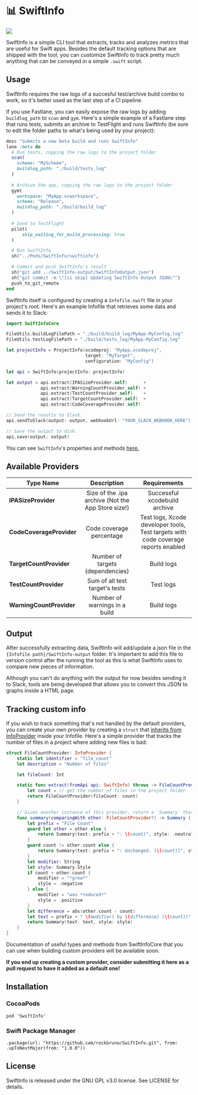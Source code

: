 # 📊 SwiftInfo

<img src="https://i.imgur.com/Y6z0xij.png">

SwiftInfo is a simple CLI tool that extracts, tracks and analyzes metrics that are useful for Swift apps. Besides the default tracking options that are shipped with the tool, you can customize SwiftInfo to track pretty much anything that can be conveyed in a simple `.swift` script.

## Usage

SwiftInfo requires the raw logs of a succesful test/archive build combo to work, so it's better used as the last step of a CI pipeline. 

If you use Fastlane, you can easily expose the raw logs by adding `buildlog_path` to `scan` and `gym`. Here's a simple example of a Fastlane step that runs tests, submits an archive to TestFlight and runs SwiftInfo (be sure to edit the folder paths to what's being used by your project):

```ruby
desc "Submits a new beta build and runs SwiftInfo"
lane :beta do
  # Run tests, copying the raw logs to the project folder 
  scan(
    scheme: "MyScheme",
    buildlog_path: "./build/tests_log"
  )
    
  # Archive the app, copying the raw logs to the project folder 
  gym(
    workspace: "MyApp.xcworkspace",
    scheme: "Release",
    buildlog_path: "./build/build_log"
  )
 
  # Send to TestFlight
  pilot(
      skip_waiting_for_build_processing: true
  )

  # Run SwiftInfo
  sh("../Pods/SwiftInfo/swiftinfo")

  # Commit and push SwiftInfo's result
  sh("git add ../SwiftInfo-output/SwiftInfoOutput.json")
  sh("git commit -m \"[ci skip] Updating SwiftInfo Output JSON\"")
  push_to_git_remote
end
```

SwiftInfo itself is configured by creating a `Infofile.swift` file in your project's root. Here's an example Infofile that retrieves some data and sends it to Slack:

```swift
import SwiftInfoCore

FileUtils.buildLogFilePath = "./build/build_log/MyApp-MyConfig.log"
FileUtils.testLogFilePath = "./build/tests_log/MyApp-MyConfig.log"

let projectInfo = ProjectInfo(xcodeproj: "MyApp.xcodeproj",
                              target: "MyTarget",
                              configuration: "MyConfig")

let api = SwiftInfo(projectInfo: projectInfo)

let output = api.extract(IPASizeProvider.self)      +
             api.extract(WarningCountProvider.self) +
             api.extract(TestCountProvider.self)    +
             api.extract(TargetCountProvider.self)  +
             api.extract(CodeCoverageProvider.self)

// Send the results to Slack.
api.sendToSlack(output: output, webhookUrl: "YOUR_SLACK_WEBHOOK_HERE")

// Save the output to disk.
api.save(output: output)
```

You can see `SwiftInfo`'s properties and methods [here.](Sources/SwiftInfoCore/SwiftInfo.swift)

## Available Providers

| **Type Name** | **Description** | **Requirements** |
|---|:---:|:---:|
| **IPASizeProvider**        | Size of the .ipa archive (Not the App Store size!) | Successful xcodebuild archive |
| **CodeCoverageProvider**        | Code coverage percentage | Test logs, Xcode developer tools, Test targets with code coverage reports enabled |
| **TargetCountProvider**        | Number of targets (dependencies) | Build logs |
| **TestCountProvider**        | Sum of all test target's tests | Test logs |
| **WarningCountProvider**        | Number of warnings in a build | Build logs |

## Output

After successfully extracting data, SwiftInfo will add/update a json file in the `{Infofile path}/SwiftInfo-output` folder. It's important to add this file to version control after the running the tool as this is what SwiftInfo uses to compare new pieces of information.

Although you can't do anything with the output for now besides sending it to Slack, tools are being developed that allows you to convert this JSON to graphs inside a HTML page.

## Tracking custom info

If you wish to track something that's not handled by the default providers, you can create your own provider by creating a `struct` that [inherits from InfoProvider](Sources/SwiftInfoCore/InfoProvider.swift) inside your Infofile. Here's a simple provider that tracks the number of files in a project where adding new files is bad:

```swift
struct FileCountProvider: InfoProvider {
    static let identifier = "file_count"
    let description = "Number of files"

    let fileCount: Int

    static func extract(fromApi api: SwiftInfo) throws -> FileCountProvider {
        let count = // get the number of files in the project folder
        return FileCountProvider(fileCount: count)
    }

    // Given another instance of this provider, return a `Summary` that explains the difference between them.
    func summary(comparingWith other: FileCountProvider?) -> Summary {
        let prefix = "File Count"
        guard let other = other else {
            return Summary(text: prefix + ": \(count)", style: .neutral)
        }
        guard count != other.count else {
            return Summary(text: prefix + ": Unchanged. (\(count))", style: .neutral)
        }
        let modifier: String
        let style: Summary.Style
        if count > other.count {
            modifier = "*grew*"
            style = .negative
        } else {
            modifier = "was *reduced*"
            style = .positive
        }
        let difference = abs(other.count - count)
        let text = prefix + " \(modifier) by \(difference) (\(count))"
        return Summary(text: text, style: style)
    }
}
```

Documentation of useful types and methods from SwiftInfoCore that you can use when building custom providers will be available soon.

**If you end up creating a custom provider, consider submitting it here as a pull request to have it added as a default one!**

## Installation

### CocoaPods

`pod 'SwiftInfo'`

### Swift Package Manager

`.package(url: "https://github.com/rockbruno/SwiftInfo.git", from: .upToNextMajor(from: "1.0.0"))`

## License

SwiftInfo is released under the GNU GPL v3.0 license. See LICENSE for details.
